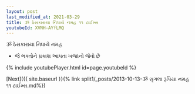 ```yaml
---
layout: post
last_modified_at: 2021-03-29
title: ૐ ઠેસકારાયા નિધાયે નમહ ૧૧ ટાઈમ્સ
youtubeId: XVNH-AYfLMQ
---
```

 
 
 ૐ ઠેસકારાયા નિધાયે નમહ  
 
 -  જે ભક્તોને પ્રકાશ આપતા ખજાનો જેવો છે 
 
  
 
  
 
 
 
 
 
 


{% include youtubePlayer.html id=page.youtubeId %}
 
[Next]({{ site.baseurl }}{% link  split1/_posts/2013-10-13-ૐ સૃગલા રૂપિયા નમહ ૧૧ ટાઈમ્સ.md%})
 
